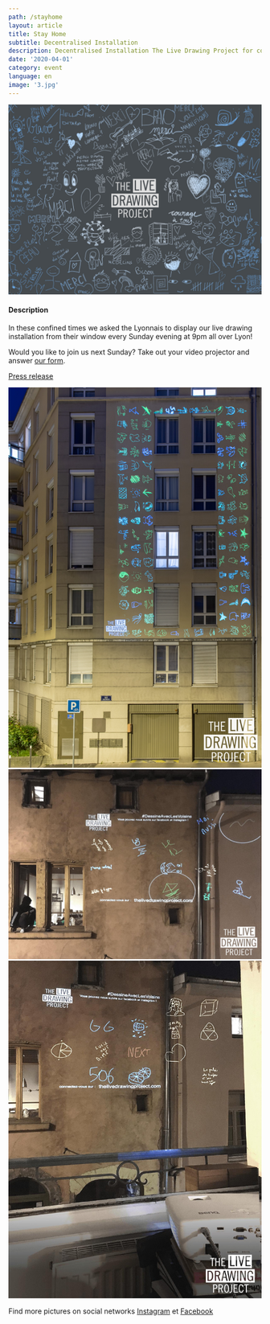 ```yaml
---
path: /stayhome
layout: article
title: Stay Home
subtitle: Decentralised Installation
description: Decentralised Installation The Live Drawing Project for confinment
date: '2020-04-01'
category: event
language: en
image: '3.jpg'
---
```


![Cover](3.jpg)

#### Description

In these confined times we asked the Lyonnais to display our live drawing installation from their window every Sunday evening at 9pm all over Lyon!

Would you like to join us next Sunday? Take out your video projector and answer [our form](https://framaforms.org/stayhome-and-staycreative-1585829622).

[Press release](comPresse6avril2020.pdf)

<photo-grid>
<img src="1.jpg"/>
<img src="2.jpg"/>
<img src="4.jpg"/>
</photo-grid>

Find more pictures on social networks [Instagram](https://instagram.com/livedrawingproject) et [Facebook](https://facebook.com/TheLiveDrawingProject)
